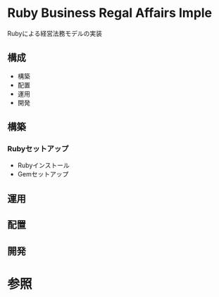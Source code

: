 # Ruby Business Regal Affairs Imple
Rubyによる経営法務モデルの実装

## 構成
+ 構築
+ 配置
+ 運用
+ 開発

## 構築
### Rubyセットアップ
+ Rubyインストール
+ Gemセットアップ

## 運用
## 配置
## 開発

# 参照
